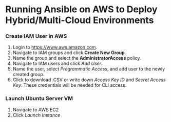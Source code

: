 # Running Ansible on AWS to Deploy Hybrid/Multi-Cloud Environments

### Create IAM User in AWS
1. Login to https://www.aws.amazon.com.
2. Navigate to IAM groups and click **Create New Group**.
3. Name the group and select the **AdministratorAccess** policy.
4. Navigate to IAM users and click *Add User*.
5. Name the user, select *Programmatic Access*, and add user to the newly created group.
6. Click to download .CSV or write down *Access Key ID* and *Secret Access Key*. These credentials will be needed for CLI access.

### Launch Ubuntu Server VM
1. Navigate to AWS EC2
2. Click *Launch Instance* 
